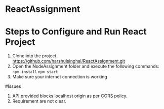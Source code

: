# ReactAssignment

# Steps to Configure and Run React Project

1) Clone into the project https://github.com/harshulsinghal/ReactAssignment.git
2) Open the NodeAssignment folder and execute the following commands:
    `npm install`
    `npm start`
3) Make sure your internet connection is working


#Issues
1) API provided blocks localhost origin as per CORS policy.
2) Requirement are not clear.